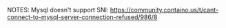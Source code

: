 NOTES:
Mysql doesn't support SNI:
https://community.containo.us/t/cant-connect-to-mysql-server-connection-refused/986/8





